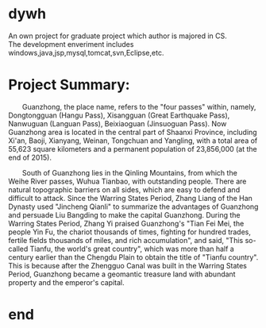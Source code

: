 # dywh
An own project for graduate project which author is majored in CS.<br>
The development enveriment includes windows,java,jsp,mysql,tomcat,svn,Eclipse,etc.<br>
# Project Summary:
<p>&emsp;&emsp;Guanzhong, the place name, refers to the "four passes" within, namely, Dongtongguan (Hangu Pass), Xisangguan (Great Earthquake Pass), Nanwuguan (Languan Pass), Beixiaoguan (Jinsuoguan Pass). Now Guanzhong area is located in the central part of Shaanxi Province, including Xi'an, Baoji, Xianyang, Weinan, Tongchuan and Yangling, with a total area of 55,623 square kilometers and a permanent population of 23,856,000 (at the end of 2015).</p>
<p>&emsp;&emsp;South of Guanzhong lies in the Qinling Mountains, from which the Weihe River passes, Wuhua Tianbao, with outstanding people. There are natural topographic barriers on all sides, which are easy to defend and difficult to attack. Since the Warring States Period, Zhang Liang of the Han Dynasty used "Jincheng Qianli" to summarize the advantages of Guanzhong and persuade Liu Bangding to make the capital Guanzhong. During the Warring States Period, Zhang Yi praised Guanzhong's "Tian Fei Mei, the people Yin Fu, the chariot thousands of times, fighting for hundred trades, fertile fields thousands of miles, and rich accumulation", and said, "This so-called Tianfu, the world's great country", which was more than half a century earlier than the Chengdu Plain to obtain the title of "Tianfu country". This is because after the Zhengguo Canal was built in the Warring States Period, Guanzhong became a geomantic treasure land with abundant property and the emperor's capital.</p>

# end
